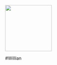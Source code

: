 
<img width=150px src="https://avatars2.githubusercontent.com/u/66984992?s=400&u=6373aeb589f32f189c340a83ac1a59c1286398e5&v=4.png">

#Willian
